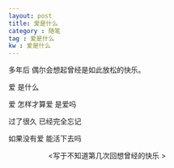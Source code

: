 ```yaml
---
layout: post
title: 爱是什么
category : 随笔
tag : 爱是什么
kw : 爱是什么
---
```




多年后 偶尔会想起曾经是如此放松的快乐。

爱 是什么

爱  怎样才算爱 是爱吗

过了很久 已经完全忘记

如果没有爱 能活下去吗













                                                                                           
&nbsp;&nbsp;&nbsp;&nbsp;&nbsp;&nbsp;&nbsp;&nbsp;&nbsp;&nbsp;&nbsp;&nbsp;&nbsp;&nbsp;&nbsp;&nbsp;&nbsp;&nbsp;&nbsp;&nbsp;<写于不知道第几次回想曾经的快乐 >